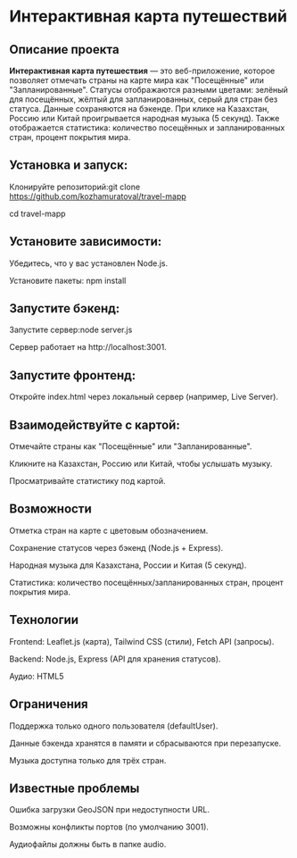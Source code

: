 # Интерактивная карта путешествий

## Описание проекта

**Интерактивная карта путешествия** — это веб-приложение, которое позволяет отмечать страны на карте мира как "Посещённые" или "Запланированные". Статусы отображаются разными цветами: зелёный для посещённых, жёлтый для запланированных, серый для стран без статуса. Данные сохраняются на бэкенде. При клике на Казахстан, Россию или Китай проигрывается народная музыка (5 секунд). Также отображается статистика: количество посещённых и запланированных стран, процент покрытия мира.


## Установка и запуск: 

Клонируйте репозиторий:git clone https://github.com/kozhamuratoval/travel-mapp

cd travel-mapp


## Установите зависимости:

Убедитесь, что у вас установлен Node.js.

Установите пакеты: npm install

## Запустите бэкенд:

Запустите сервер:node server.js

Сервер работает на http://localhost:3001. 



## Запустите фронтенд:

Откройте index.html через локальный сервер (например, Live Server).


## Взаимодействуйте с картой:

Отмечайте страны как "Посещённые" или "Запланированные".

Кликните на Казахстан, Россию или Китай, чтобы услышать музыку.

Просматривайте статистику под картой.


## Возможности

Отметка стран на карте с цветовым обозначением.

Сохранение статусов через бэкенд (Node.js + Express).

Народная музыка для Казахстана, России и Китая (5 секунд).

Статистика: количество посещённых/запланированных стран, процент покрытия мира.


## Технологии

Frontend: Leaflet.js (карта), Tailwind CSS (стили), Fetch API (запросы).

Backend: Node.js, Express (API для хранения статусов).

Аудио: HTML5 <audio> для проигрывания музыки.



## Ограничения

Поддержка только одного пользователя (defaultUser).

Данные бэкенда хранятся в памяти и сбрасываются при перезапуске.

Музыка доступна только для трёх стран.



## Известные проблемы

Ошибка загрузки GeoJSON при недоступности URL.

Возможны конфликты портов (по умолчанию 3001).

Аудиофайлы должны быть в папке audio.

